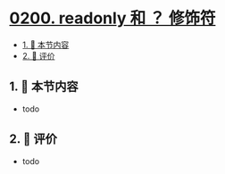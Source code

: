 # [0200. readonly 和 ？ 修饰符](https://github.com/tnotesjs/TNotes.typescript/tree/main/notes/0200.%20readonly%20%E5%92%8C%20%EF%BC%9F%20%E4%BF%AE%E9%A5%B0%E7%AC%A6)

<!-- region:toc -->

- [1. 🎯 本节内容](#1--本节内容)
- [2. 🫧 评价](#2--评价)

<!-- endregion:toc -->

## 1. 🎯 本节内容

- todo

## 2. 🫧 评价

- todo
